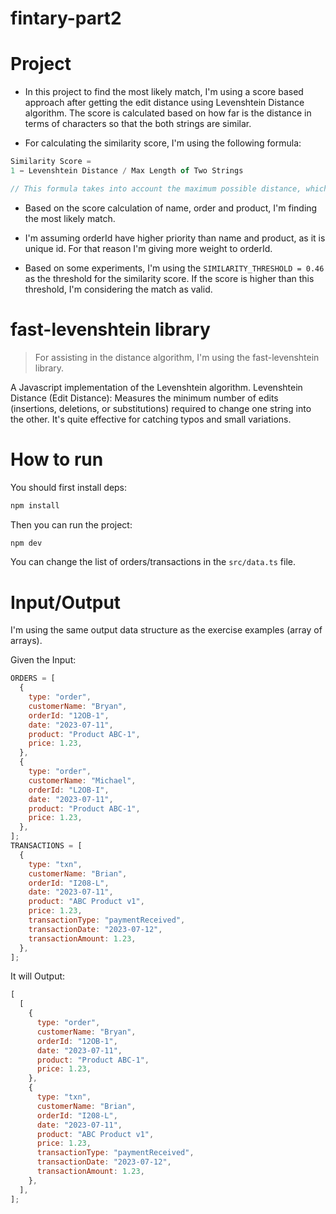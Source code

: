 # fintary-part2

# Project

- In this project to find the most likely match, I'm using a score based approach after getting the edit distance using Levenshtein Distance algorithm. The score is calculated based on how far is the distance in terms of characters so that the both strings are similar.

- For calculating the similarity score, I'm using the following formula:

```javascript
Similarity Score =
1 − Levenshtein Distance / Max Length of Two Strings

// This formula takes into account the maximum possible distance, which would be the length of the longer string among the two being compared. This way, the score reflects the proportion of the distance to the string length, giving a normalized measure of similarity.

```

- Based on the score calculation of name, order and product, I'm finding the most likely match.

- I'm assuming orderId have higher priority than name and product, as it is unique id. For that reason I'm giving more weight to orderId.

- Based on some experiments, I'm using the `SIMILARITY_THRESHOLD = 0.46` as the threshold for the similarity score. If the score is higher than this threshold, I'm considering the match as valid.

# fast-levenshtein library

> For assisting in the distance algorithm, I'm using the fast-levenshtein library.

A Javascript implementation of the Levenshtein algorithm.
Levenshtein Distance (Edit Distance): Measures the minimum number of edits (insertions, deletions, or substitutions) required to change one string into the other. It's quite effective for catching typos and small variations.

# How to run

You should first install deps:

```bash
npm install
```

Then you can run the project:

```bash
npm dev
```

You can change the list of orders/transactions in the `src/data.ts` file.

# Input/Output

I'm using the same output data structure as the exercise examples (array of arrays).

Given the Input:

```javascript
ORDERS = [
  {
    type: "order",
    customerName: "Bryan",
    orderId: "12OB-1",
    date: "2023-07-11",
    product: "Product ABC-1",
    price: 1.23,
  },
  {
    type: "order",
    customerName: "Michael",
    orderId: "L2OB-I",
    date: "2023-07-11",
    product: "Product ABC-1",
    price: 1.23,
  },
];
TRANSACTIONS = [
  {
    type: "txn",
    customerName: "Brian",
    orderId: "I208-L",
    date: "2023-07-11",
    product: "ABC Product v1",
    price: 1.23,
    transactionType: "paymentReceived",
    transactionDate: "2023-07-12",
    transactionAmount: 1.23,
  },
];
```

It will Output:

```javascript
[
  [
    {
      type: "order",
      customerName: "Bryan",
      orderId: "12OB-1",
      date: "2023-07-11",
      product: "Product ABC-1",
      price: 1.23,
    },
    {
      type: "txn",
      customerName: "Brian",
      orderId: "I208-L",
      date: "2023-07-11",
      product: "ABC Product v1",
      price: 1.23,
      transactionType: "paymentReceived",
      transactionDate: "2023-07-12",
      transactionAmount: 1.23,
    },
  ],
];
```
